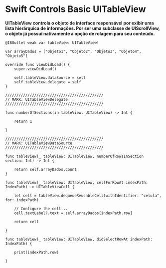# Swift Controls Basic UITableView

**UITableView controla o objeto de interface responsável por exibir uma lista hierárquica de informações. Por ser uma subclasse de UIScrollView, o objeto já possui nativamente a opção de rolagem para seu conteúdo.**

    @IBOutlet weak var tableView: UITableView!
    
    var arrayDados = ["Objeto1", "Objeto2", "Objeto3", "Objeto4", "Objeto5"]
    
    override func viewDidLoad() {
        super.viewDidLoad()
    
        self.tableView.dataSource = self
        self.tableView.delegate = self
    }

    ////////////////////////////////////////////
    // MARK: UITableViewDelegate
    ////////////////////////////////////////////
    
    func numberOfSections(in tableView: UITableView) -> Int {
    
        return 1
        
    }

    ////////////////////////////////////////////
    // MARK: UITableViewDataSource
    ////////////////////////////////////////////
    
    func tableView(_ tableView: UITableView, numberOfRowsInSection section: Int) -> Int {
        
        return self.arrayDados.count
    }

    func tableView(_ tableView: UITableView, cellForRowAt indexPath: IndexPath) -> UITableViewCell {
        
        let cell = tableView.dequeueReusableCell(withIdentifier: "celula", for: indexPath)
        
        // Configure the cell...
        cell.textLabel?.text = self.arrayDados[indexPath.row]
        
        return cell
        
    }

    func tableView(_ tableView: UITableView, didSelectRowAt indexPath: IndexPath) {
        
        print(indexPath.row)
        
    }



